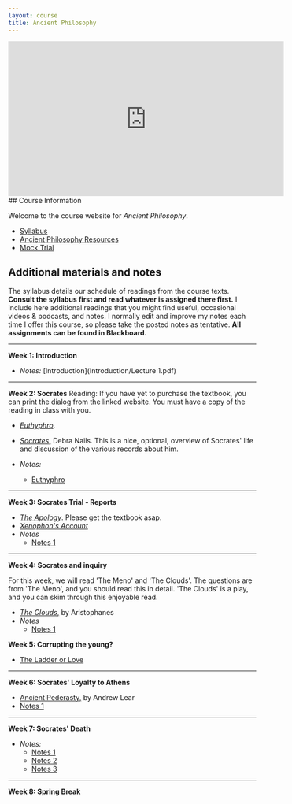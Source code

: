```yaml
---
layout: course
title: Ancient Philosophy
---
```


<iframe width="560" height="315" src="https://www.youtube.com/embed/HF09PRMQ7Dk" frameborder="0" allow="accelerometer; autoplay; encrypted-media; gyroscope; picture-in-picture" allowfullscreen></iframe>
## Course Information

Welcome to the course website for *Ancient Philosophy*.  
+ [Syllabus](Syllabus.pdf)
+ [Ancient Philosophy Resources](resources)
+ [Mock Trial](trial)

## Additional materials and notes

The syllabus details our schedule of readings from the course texts. **Consult the syllabus first and read whatever is assigned there first.** I include here additional readings that you might find useful, occasional videos & podcasts, and notes. I normally edit and improve my notes each time I offer this course, so please take the posted notes as tentative. **All assignments can be found in Blackboard.**

---

**Week 1: Introduction**

+ *Notes:* [Introduction](Introduction/Lecture 1.pdf)

---
**Week 2: Socrates**
Reading: If you have yet to purchase the textbook, you can print the dialog from the linked website. You must have a copy of the reading in class with you.
+ [*Euthyphro*](http://classics.mit.edu/Plato/euthyfro.html). 

+ [*Socrates*,](https://plato.stanford.edu/entries/socrates/) Debra Nails. This is a nice, optional, overview of Socrates' life and discussion of the various records about him.

+ *Notes:* 
	+ [Euthyphro](Euthyphro/Lecture4.pdf)
	


---
**Week 3: Socrates Trial - Reports**

+ [*The Apology*](http://classics.mit.edu/Plato/apology.html). Please get the textbook asap. 
+ [*Xenophon's Account*](https://www.famous-trials.com/socrates/838-xenophonapology)
+ *Notes*
	+ [Notes 1](Apology/Lecture5.pdf)
	

---
**Week 4: Socrates and inquiry**

For this week, we will read 'The Meno' and 'The Clouds'. The questions are from 'The Meno', and you should read this in detail. 'The Clouds' is a play, and you can skim through this enjoyable read. 

+ [*The Clouds*,](Meno/aristophanes.pdf) by Aristophanes
+ *Notes*
	+ [Notes 1](Meno/Meno.pdf)


**Week 5: Corrupting the young?**


+ [The Ladder or Love](https://www.youtube.com/watch?v=cYC74mJ-4po)


---

**Week 6: Socrates' Loyalty to Athens**

+ [Ancient Pederasty,](https://d1wqtxts1xzle7.cloudfront.net/33173209/Ancient_Pederasty-libre.pdf?1394393569=&response-content-disposition=inline%3B+filename%3DAncient_Pederasty_an_introduction.pdf&Expires=1677001944&Signature=QxuBJJsXnZcTkJFfCqtlWlHwA-NU3~mfdv-FJsivlmMPBPpe7nehKfnJKNq3YrlDMrs0pVayMQi7H4N1MjwyEAH4fof18LBLQTyegzIhnV0TBf8RCEBlI0l20UhvrUgTLCEEWSpDsE0LhGnVfcTXVWjlS5V40CwCUdpVy0HBn6CVCWsAXx4adz7usuJsk67~oroKHJXDQ6FnKAFagv-0eajpxZwcmAgwZrF1cr06fseWwFGAdQobUmSu2Cauw2Z9CE5nWj0qwkGOL22MRkOJ-AZQHmxrxZhGUAwwOE~SoQoTexMPH1ACGpQqi2fpwjNEaB-Lwqw~aC1EFBMDuFju0w__&Key-Pair-Id=APKAJLOHF5GGSLRBV4ZA) by Andrew Lear
+ [Notes 1](Crito/crito.pdf)


---
**Week 7: Socrates' Death**

+ *Notes:*
	+ [Notes 1](Phaedo/phaedo.pdf)
	+ [Notes 2](Phaedo/phaedo2.pdf) 
	+ [Notes 3](Phaedo/phaedo3.pdf)

---
**Week 8: Spring Break**







